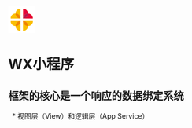 ![img](https://github.com/studendzhoujun/abc/blob/master/src/images/loading-1.gif)
# WX小程序
## 框架的核心是一个响应的数据绑定系统
   * 视图层（View）和逻辑层（App Service）
